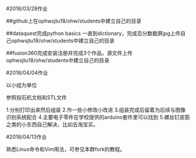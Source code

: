 #2018/03/28作业

##github上在ophwsjtu18/ohw/students中建立自己的目录

##dataquest完成python basics 一直到dictionary，完成百分数截屏jpg上传自己ophwsjtu18/ohw/students中建立自己的目录

##fusion360完成安装注册并完成3个作品，源文件上传ophwsjtu18/ohw/students中建立自己的目录

#2018/04/04作业

以小组为单位

参照投石机文档和STL文件

1.分别打印出来然后组装 
2.作一些小修改小改进
3.组装完成后留着为后续与图像识别系统配合
4.主要电子零件在学校提供的arduino套件里可以找到
5.螺丝钉皮筋之类的小东西自己解决，比如去淘宝买。

#2018/04/13作业

熟悉Linux命令和Vim用法，可参见本群fork的教程。
